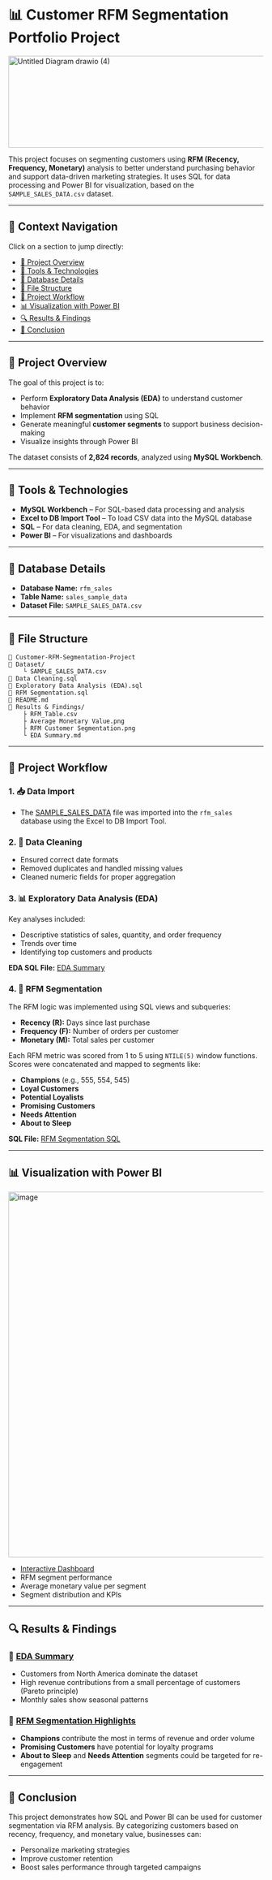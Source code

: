 # 📊 Customer RFM Segmentation Portfolio Project
<img width="734" height="181" alt="Untitled Diagram drawio (4)" src="https://github.com/user-attachments/assets/ad6bfdc6-8ef7-4393-b91a-c928fa956e0e" />


This project focuses on segmenting customers using **RFM (Recency, Frequency, Monetary)** analysis to better understand purchasing behavior and support data-driven marketing strategies. It uses SQL for data processing and Power BI for visualization, based on the `SAMPLE_SALES_DATA.csv` dataset.

---

## 🔗 Context Navigation

Click on a section to jump directly:

* [📁 Project Overview](#-project-overview)
* [🧰 Tools & Technologies](#-tools--technologies)
* [📃 Database Details](#-database-details)
* [📂 File Structure](#-file-structure)
* [🚦 Project Workflow](#-project-workflow)
* [📊 Visualization with Power BI](#-visualization-with-power-bi)
* [🔍 Results & Findings](#-results--findings)
* [📌 Conclusion](#-conclusion)

---

## 📁 Project Overview

The goal of this project is to:

* Perform **Exploratory Data Analysis (EDA)** to understand customer behavior
* Implement **RFM segmentation** using SQL
* Generate meaningful **customer segments** to support business decision-making
* Visualize insights through Power BI

The dataset consists of **2,824 records**, analyzed using **MySQL Workbench**.

---

## 🧰 Tools & Technologies

* **MySQL Workbench** – For SQL-based data processing and analysis
* **Excel to DB Import Tool** – To load CSV data into the MySQL database
* **SQL** – For data cleaning, EDA, and segmentation
* **Power BI** – For visualizations and dashboards

---

## 📃 Database Details

* **Database Name:** `rfm_sales`
* **Table Name:** `sales_sample_data`
* **Dataset File:** `SAMPLE_SALES_DATA.csv`

---

## 📂 File Structure

```
📁 Customer-RFM-Segmentation-Project
📄 Dataset/
    └️ SAMPLE_SALES_DATA.csv
📄 Data Cleaning.sql
📄 Exploratory Data Analysis (EDA).sql
📄 RFM Segmentation.sql
📄 README.md
📁 Results & Findings/
    ├️ RFM_Table.csv
    ├️ Average Monetary Value.png
    ├️ RFM Customer Segmentation.png
    └️ EDA Summary.md
```

---

## 🚦 Project Workflow

### 1. 📥 Data Import

* The [SAMPLE\_SALES\_DATA](https://github.com/BI-with-Sabbir/SQL-Project-/blob/main/RFM%20Segmentation%20for%20Sales%20Data/SAMPLE_SALES_DATA.csv) file was imported into the `rfm_sales` database using the Excel to DB Import Tool.

### 2. 🧹 Data Cleaning

* Ensured correct date formats
* Removed duplicates and handled missing values
* Cleaned numeric fields for proper aggregation

### 3. 📊 Exploratory Data Analysis (EDA)

Key analyses included:

* Descriptive statistics of sales, quantity, and order frequency
* Trends over time
* Identifying top customers and products

**EDA SQL File:** [EDA Summary](https://github.com/BI-with-Sabbir/SQL-Project-/blob/main/RFM%20Segmentation%20for%20Sales%20Data/Exploratory_Data_Analysis%20%28EDA%29.sql)

### 4. 🧮 RFM Segmentation

The RFM logic was implemented using SQL views and subqueries:

* **Recency (R):** Days since last purchase
* **Frequency (F):** Number of orders per customer
* **Monetary (M):** Total sales per customer

Each RFM metric was scored from 1 to 5 using `NTILE(5)` window functions. Scores were concatenated and mapped to segments like:

* **Champions** (e.g., 555, 554, 545)
* **Loyal Customers**
* **Potential Loyalists**
* **Promising Customers**
* **Needs Attention**
* **About to Sleep**

**SQL File:** [RFM Segmentation SQL](https://github.com/BI-with-Sabbir/SQL-Project-/blob/main/RFM%20Segmentation%20for%20Sales%20Data/RFM%20Segmentation%20in%20SQL.sql)

---

## 📊 Visualization with Power BI
<img width="1277" height="720" alt="image" src="https://github.com/user-attachments/assets/8fddeef9-ff97-4bb8-8b1e-7a85308bede5" />

* [Interactive Dashboard](https://app.powerbi.com/view?r=eyJrIjoiZjJkN2RjNmMtZDQ2OC00OWE1LTlhMzMtMmViMzNlYTdhNWU0IiwidCI6IjQxYjQ2M2RkLTg1ZWItNGE1NS1iYTZmLTVhMWFjYWMyYjA5YyIsImMiOjEwfQ%3D%3D)
* RFM segment performance
* Average monetary value per segment
* Segment distribution and KPIs

---

## 🔍 Results & Findings

### 📄 [EDA Summary](https://github.com/BI-with-Sabbir/SQL-Project-/blob/main/RFM%20Segmentation%20for%20Sales%20Data/EDA%20Summary%20Result.pdf)

* Customers from North America dominate the dataset
* High revenue contributions from a small percentage of customers (Pareto principle)
* Monthly sales show seasonal patterns

### 🧩 [RFM Segmentation Highlights](https://github.com/BI-with-Sabbir/SQL-Project-/blob/main/RFM%20Segmentation%20for%20Sales%20Data/RFM%20Segmentation%20Result%20summary.pdf)

* **Champions** contribute the most in terms of revenue and order volume
* **Promising Customers** have potential for loyalty programs
* **About to Sleep** and **Needs Attention** segments could be targeted for re-engagement

---

## 📌 Conclusion

This project demonstrates how SQL and Power BI can be used for customer segmentation via RFM analysis. By categorizing customers based on recency, frequency, and monetary value, businesses can:

* Personalize marketing strategies
* Improve customer retention
* Boost sales performance through targeted campaigns
